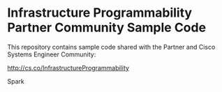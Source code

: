 # Infrastructure Programmability Partner Community Sample Code

This repository contains sample code shared with the Partner and Cisco Systems Engineer Community:

http://cs.co/InfrastructureProgrammability

Spark
